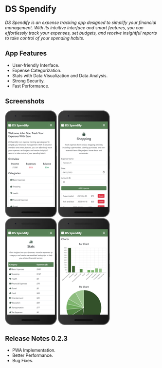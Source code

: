 # DS Spendify

_DS Spendify is an expense tracking app designed to simplify your financial management. With its intuitive interface and smart features, you can effortlessly track your expenses, set budgets, and receive insightful reports to take control of your spending habits._

## App Features

- User-friendly Interface.
- Expense Categorization.
- Stats with Data Visualization and Data Analysis.
- Strong Security.
- Fast Performance.

## Screenshots

![DS Spendify Home Page](/Images/Screenshots/SS-Index.png)
![DS Spendify Basic Expenses](/Images/Screenshots/SS-Category.png)
![DS Spendiy Stats Page](/Images/Screenshots/SS-Stats-1.png)
![DS Spendiy Stats Page](/Images/Screenshots/SS-Stats-2.png)

## Release Notes 0.2.3

- PWA Implementation.
- Better Performance.
- Bug Fixes.
